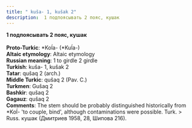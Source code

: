 ```yaml
---
title: " kuša- 1, kušak 2"
description:  1 подпоясывать 2 пояс, кушак
---
```

<strong> 1 подпоясывать 2 пояс, кушак</strong><br><br>
<strong>Proto-Turkic</strong>:  *Koĺa- (*Kuĺa-)<br>
<strong>Altaic etymology</strong>:  Altaic etymology<br>
<strong>Russian meaning</strong>:  1 to girdle 2 girdle<br>
<strong>Turkish</strong>:  kuša- 1, kušak 2<br>
<strong>Tatar</strong>:  qušaq 2 (arch.)<br>
<strong>Middle Turkic</strong>:  qušaq 2 (Pav. C.)<br>
<strong>Turkmen</strong>:  Gušaq 2<br>
<strong>Bashkir</strong>:  qušaq 2<br>
<strong>Gagauz</strong>:  qušaq 2<br>
<strong>Comments</strong>:  The stem should be probably distinguished historically from *Koĺ- 'to couple, bind', although contaminations were possible. Turk. > Russ. кушак (Дмитриев 1958, 28, Шипова 216).<br>


